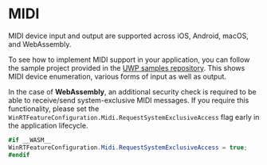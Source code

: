 # MIDI

MIDI device input and output are supported across iOS, Android, macOS, and WebAssembly.

To see how to implement MIDI support in your application, you can follow the sample project provided in the [UWP samples repository](https://github.com/microsoft/Windows-universal-samples/tree/master/Samples/MIDI). This shows MIDI device enumeration, various forms of input as well as output.

In the case of **WebAssembly**, an additional security check is required to be able to receive/send system-exclusive MIDI messages. If you require this functionality, please set the `WinRTFeatureConfiguration.Midi.RequestSystemExclusiveAccess` flag early in the application lifecycle.

```csharp
#if __WASM__
WinRTFeatureConfiguration.Midi.RequestSystemExclusiveAccess = true;
#endif
```